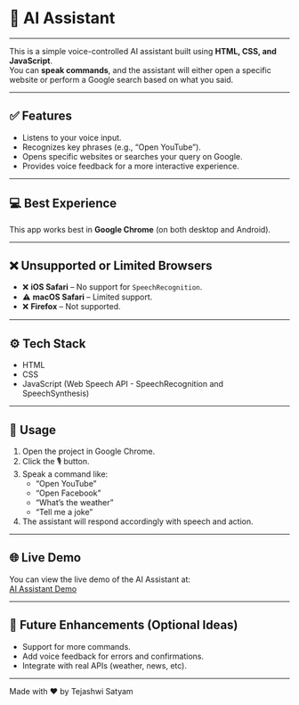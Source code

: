 # 🤖 AI Assistant

---

This is a simple voice-controlled AI assistant built using **HTML, CSS, and JavaScript**.  
You can **speak commands**, and the assistant will either open a specific website or perform a Google search based on what you said.

---

## ✅ Features

- Listens to your voice input.
- Recognizes key phrases (e.g., “Open YouTube”).
- Opens specific websites or searches your query on Google.
- Provides voice feedback for a more interactive experience.

---

## 💻 Best Experience

This app works best in **Google Chrome** (on both desktop and Android).

---

## ❌ Unsupported or Limited Browsers

- ❌ **iOS Safari** – No support for `SpeechRecognition`.
- ⚠️ **macOS Safari** – Limited support.
- ❌ **Firefox** – Not supported.

---

## ⚙️ Tech Stack

- HTML  
- CSS  
- JavaScript (Web Speech API - SpeechRecognition and SpeechSynthesis)

---

## 📝 Usage

1. Open the project in Google Chrome.
2. Click the 🎙️ button.
3. Speak a command like:
   - “Open YouTube”
   - “Open Facebook”
   - “What’s the weather”
   - “Tell me a joke”
4. The assistant will respond accordingly with speech and action.

---

## 🌐 Live Demo

You can view the live demo of the AI Assistant at:  
[AI Assistant Demo](https://ai-assitant-git-master-tejashwi-satyams-projects.vercel.app/)

---

## 🚀 Future Enhancements (Optional Ideas)

- Support for more commands.
- Add voice feedback for errors and confirmations.
- Integrate with real APIs (weather, news, etc).

---

Made with ❤️ by Tejashwi Satyam
